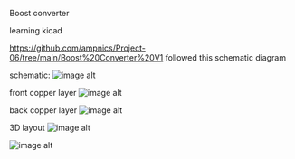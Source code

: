 
Boost converter

learning kicad

https://github.com/ampnics/Project-06/tree/main/Boost%20Converter%20V1
followed this schematic diagram

schematic: 
![image alt](https://github.com/FarhanMasud31/3rd-kicad/blob/a283bf0982ea753b00b77d88dcefae97e1bccf03/Screenshot%202025-07-11%20192453.png)

front copper layer
![image alt](https://github.com/FarhanMasud31/3rd-kicad/blob/a283bf0982ea753b00b77d88dcefae97e1bccf03/Screenshot%202025-07-11%20192835.png)

back copper layer
![image alt](https://github.com/FarhanMasud31/3rd-kicad/blob/a283bf0982ea753b00b77d88dcefae97e1bccf03/Screenshot%202025-07-11%20192842.png)

3D layout
![image alt](https://github.com/FarhanMasud31/3rd-kicad/blob/a283bf0982ea753b00b77d88dcefae97e1bccf03/Screenshot%202025-07-11%20192906.png)

![image alt](https://github.com/FarhanMasud31/3rd-kicad/blob/a283bf0982ea753b00b77d88dcefae97e1bccf03/Screenshot%202025-07-11%20192919.png)
